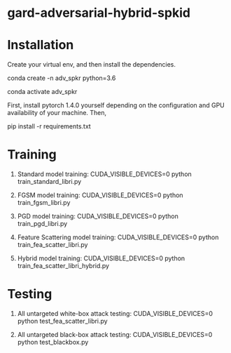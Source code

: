 # gard-adversarial-hybrid-spkid

# Installation

Create your virtual env, and then install the dependencies.

conda create -n adv_spkr python=3.6

conda activate adv_spkr

First, install pytorch 1.4.0 yourself depending on the configuration and GPU availability of your machine. Then,

pip install -r requirements.txt

# Training

1. Standard model training: CUDA_VISIBLE_DEVICES=0 python train_standard_libri.py

2. FGSM model training: CUDA_VISIBLE_DEVICES=0 python train_fgsm_libri.py

3. PGD model training: CUDA_VISIBLE_DEVICES=0 python train_pgd_libri.py

4. Feature Scattering model training: CUDA_VISIBLE_DEVICES=0 python train_fea_scatter_libri.py

5. Hybrid model training: CUDA_VISIBLE_DEVICES=0 python train_fea_scatter_libri_hybrid.py

# Testing

1. All untargeted white-box attack testing: CUDA_VISIBLE_DEVICES=0 python test_fea_scatter_libri.py

2. All untargeted black-box attack testing: CUDA_VISIBLE_DEVICES=0 python test_blackbox.py
